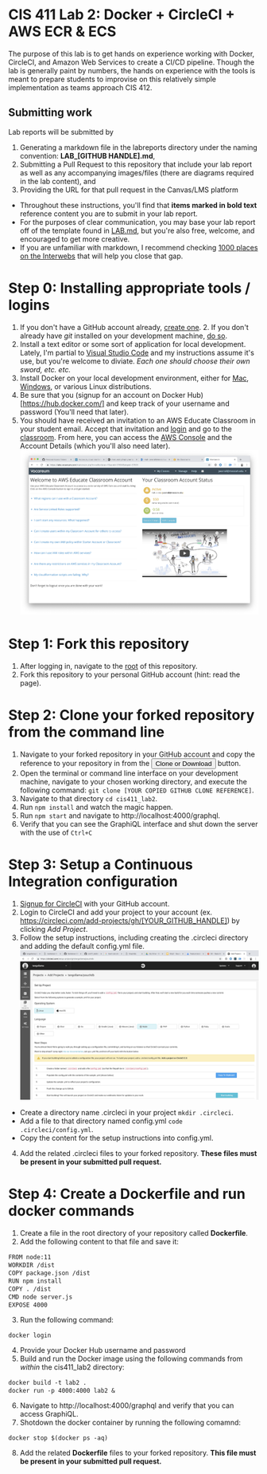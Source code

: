 # CIS 411 Lab 2: Docker + CircleCI + AWS ECR & ECS
The purpose of this lab is to get hands on experience working with Docker, CircleCI, and Amazon Web Services to create a CI/CD pipeline. Though the lab is generally paint by numbers, the hands on experience with the tools is meant to prepare students to improvise on this relatively simple implementation as teams approach CIS 412.

## Submitting work
Lab reports will be submitted by 
1. Generating a markdown file in the labreports directory under the naming convention: **LAB_[GITHUB HANDLE].md**, 
2. Submitting a Pull Request to this repository that include your lab report as well as any accompanying images/files (there are diagrams required in the lab content), and 
3. Providing the URL for that pull request in the Canvas/LMS platform

* Throughout these instructions, you'll find that **items marked in bold text** reference content you are to submit in your lab report.
* For the purposes of clear communication, you may base your lab report off of the template found in [LAB.md](LAB.md), but you're also free, welcome, and encouraged to get more creative.
* If you are unfamiliar with markdown, I recommend checking [1000 places on the Interwebs](http://lmgtfy.com/?q=learn+markdown) that will help you close that gap.

# Step 0: Installing appropriate tools / logins
1. If you don't have a GitHub account already, [create one](https://github.com/join). 2. If you don't already have _git_ installed on your development machine, [do so](https://git-scm.com/downloads).
2. Install a text editor or some sort of application for local development. Lately, I'm partial to [Visual Studio Code](https://code.visualstudio.com/) and my instructions assume it's use, but you're welcome to diviate. _Each one should choose their own sword, etc. etc._
3. Install Docker on your local development environment, either for [Mac](https://docs.docker.com/docker-for-mac/install/), [Windows](https://docs.docker.com/docker-for-windows/install/), or various Linux distributions.
4. Be sure that you (signup for an account on Docker Hub)[https://hub.docker.com/] and keep track of your username and password (You'll need that later).
5. You should have received an invitation to an AWS Educate Classroom in your student email. Accept that invitation and [login]() and go to the [classroom](https://labs.vocareum.com/main/main.php?m=editor&nav=1&asnid=37694&stepid=37695). From here, you can access the [AWS Console](https://console.aws.amazon.com/console/home?region=us-east-1#) and the Account Details (which you'll also need later).
![AWS Educate](../assets/aws_educate_screenshot.png "AWS Educate")


# Step 1: Fork this repository
1. After logging in, navigate to the [root](https://github.com/tangollama/cis411_lab2) of this repository.
2. Fork this repository to your personal GitHub account (hint: read the page).

# Step 2: Clone your forked repository from the command line
1. Navigate to your forked repository in your GitHub account and copy the reference to your repository in from the <button>Clone or Download</button> button.
2. Open the terminal or command line interface on your development machine, navigate to your chosen working directory, and execute the following command: ```git clone [YOUR COPIED GITHUB CLONE REFERENCE]```.
3. Navigate to that directory ```cd cis411_lab2```.
4. Run ```npm install``` and watch the magic happen.
5. Run ```npm start``` and navigate to http://localhost:4000/graphql.
6. Verify that you can see the GraphiQL interface and shut down the server with the use of ```Ctrl+C```

# Step 3: Setup a Continuous Integration configuration
1. [Signup for CircleCI](https://circleci.com/signup/) with your GitHub account.
2. Login to CircleCI and add your project to your account (ex. https://circleci.com/add-projects/gh/[YOUR_GITHUB_HANDLE]) by clicking _Add Project_.
3. Follow the setup instructions, including creating the .circleci directory and adding the default config.yml file.
![CircleCI setup](../assets/circleci_setup.png "CircleCI Setup")
- Create a directory name .circleci in your project ```mkdir .circleci```.
- Add a file to that directory named config.yml ```code .circleci/config.yml```.
- Copy the content for the setup instructions into config.yml.
4. Add the related .circleci files to your forked repository. **These files must be present in your submitted pull request.**

# Step 4: Create a Dockerfile and run docker commands
1. Create a file in the root directory of your repository called **Dockerfile**.
2. Add the following content to that file and save it:
```
FROM node:11
WORKDIR /dist
COPY package.json /dist
RUN npm install
COPY . /dist
CMD node server.js
EXPOSE 4000
```
3. Run the following command:
```
docker login
```
4. Provide your Docker Hub username and password
5. Build and run the Docker image using the following commands from _within_ the cis411_lab2 directory:
```
docker build -t lab2 .
docker run -p 4000:4000 lab2 &
```
6. Navigate to http://localhost:4000/graphql and verify that you can access GraphiQL.
7. Shotdown the docker container by running the following comamnd: 
```
docker stop $(docker ps -aq)
```
8. Add the related **Dockerfile** files to your forked repository. **This file must be present in your submitted pull request.**
